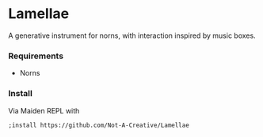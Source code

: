 # Lamellae

A generative instrument for norns, with interaction inspired by music boxes.

### Requirements
- Norns

### Install

Via Maiden REPL with
```
;install https://github.com/Not-A-Creative/Lamellae
```
